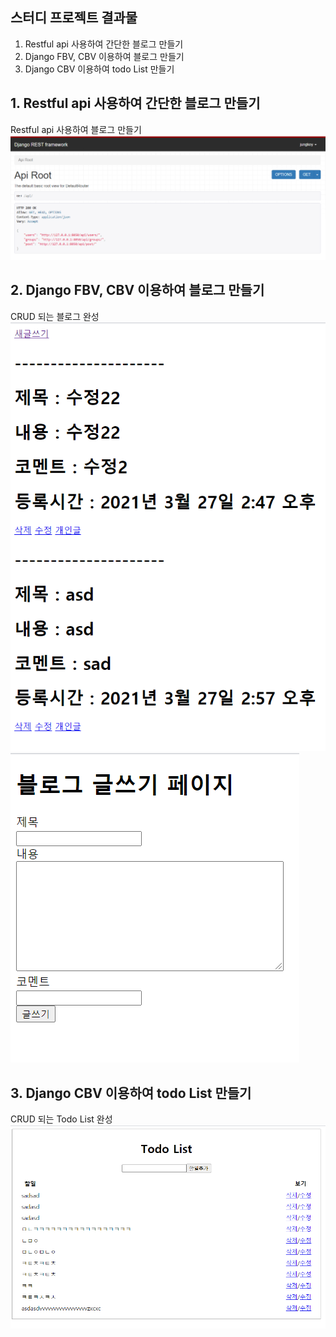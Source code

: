 ## 스터디 프로젝트 결과물 
1. Restful api 사용하여 간단한 블로그 만들기
2. Django FBV, CBV 이용하여 블로그 만들기
3. Django CBV 이용하여 todo List 만들기

## 1. Restful api 사용하여 간단한 블로그 만들기
Restful api 사용하여 블로그 만들기
![img_2.png](img_2.png)
## 2. Django FBV, CBV 이용하여 블로그 만들기
CRUD 되는 블로그 완성
![img.png](img.png)
![img_1.png](img_1.png)
## 3. Django CBV 이용하여 todo List 만들기
CRUD 되는 Todo List 완성
![img_3.png](img_3.png)